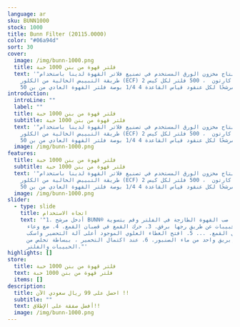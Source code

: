 ```yaml
---
language: ar
sku: BUNN1000
stock: 1000
title: Bunn Filter (20115.0000)
color: "#06a94d"
sort: 30
cover:
  image: /img/bunn-1000.png
  title: فلتر قهوة من بنن 1000 حبة
  text: '"يتم إنتاج مخزون الورق المستخدم في تصنيع فلاتر القهوة لدينا باستخدام
    طريقة التبييض الخالية من الكلور (ECF) 2 كيس في كل كارتون  ، 500 فلتر لكل كيس
    50 مرشحًا لكل عنقود قياس القاعدة 4 1/4 بوصة فلتر القهوة العادي من بن"'
introduction:
  introLine: ""
  label: ""
  title: فلتر قهوة من بنن 1000 حبة
  subtitle: فلتر قهوة من بنن 1000 حبة
  text: '"يتم إنتاج مخزون الورق المستخدم في تصنيع فلاتر القهوة لدينا باستخدام
    طريقة التبييض الخالية من الكلور (ECF) 2 كيس في كل كارتون  ، 500 فلتر لكل كيس
    50 مرشحًا لكل عنقود قياس القاعدة 4 1/4 بوصة فلتر القهوة العادي من بن"'
  image: /img/bunn-1000.png
features:
  title: فلتر قهوة من بنن 1000 حبة
  subtitle: فلتر قهوة من بنن 1000 حبة
  text: '"يتم إنتاج مخزون الورق المستخدم في تصنيع فلاتر القهوة لدينا باستخدام
    طريقة التبييض الخالية من الكلور (ECF) 2 كيس في كل كارتون  ، 500 فلتر لكل كيس
    50 مرشحًا لكل عنقود قياس القاعدة 4 1/4 بوصة فلتر القهوة العادي من بن"'
  image: /img/bunn-1000.png
slider:
  - type: slide
    title: اتجاه الاستخدام
    text: '"1. أدخل مرشح BUNN® في القمع. 2. صب القهوة الطازجة في الفلتر وقم بتسوية
      طبقة الحبيبات عن طريق رجها برفق. 3. حرك القمع في قضبان القمع. 4. ضع وعاء
      فارغ أسفل القمع. ... 5. افتح الغطاء العلوي الموجود أعلى آلة التحضير واسكب
      في إبريق واحد من ماء الصنبور. 6. عند اكتمال التخمير ، ببساطة تخلص من
      الحبيبات والفلتر."'
highlights: []
store:
  title: فلتر قهوة من بنن 1000 حبة
  text: فلتر قهوة من بنن 1000 حبة
  items: []
description:
  title: احصل على 99 ريال سعودي الآن !!
  subtitle: ""
  text: أفضل صفقة على الإطلاق!!
  image: /img/bunn-1000.png
---
```

